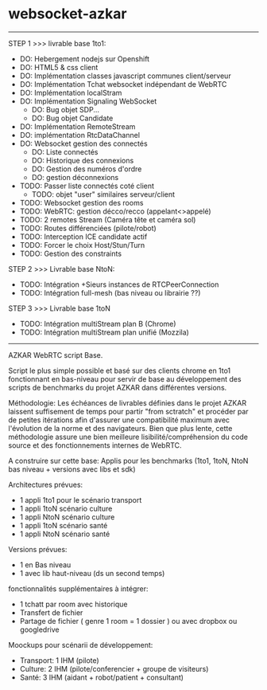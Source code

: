 # websocket-azkar

-------------------------------------------------

STEP 1 >>> livrable base 1to1:
- DO: Hebergement nodejs sur Openshift
- DO: HTML5 & css client
- DO: Implémentation classes javascript communes client/serveur
- DO: Implémentation Tchat websocket indépendant de WebRTC
- DO: Implémentation localStram
- DO: Implémentation Signaling WebSocket 
	- DO: Bug objet SDP...
	- DO: Bug objet Candidate
- DO: Implémentation RemoteStream
- DO: implémentation RtcDataChannel 
- DO: Websocket gestion des connectés
	- DO: Liste connectés
	- DO: Historique des connexions
	- DO: Gestion des numéros d'ordre
	- DO: gestion déconnexions
- TODO: Passer liste connectés coté client
	- TODO: objet "user" similaires serveur/client
- TODO: Websocket gestion des rooms
- TODO: WebRTC: gestion décco/recco (appelant<>appelé)
- TODO: 2 remotes Stream (Caméra tête et caméra sol)
- TODO: Routes différenciées (pilote/robot)
- TODO: Interception ICE candidate actif
- TODO: Forcer le choix Host/Stun/Turn
- TODO: Gestion des constraints

STEP 2 >>> Livrable base NtoN:
- TODO: Intégration +Sieurs instances de RTCPeerConnection
- TODO: Intégration full-mesh (bas niveau ou librairie ??)

STEP 3 >>> Livrable base 1toN
- TODO: Intégration multiStream plan B (Chrome) 
- TODO: Intégration multiStream plan unifié (Mozzila) 

------------------------------------------------------------

AZKAR WebRTC script Base.

Script le plus simple possible et basé sur des clients chrome en 1to1 fonctionnant en bas-niveau pour servir de base au développement des scripts de benchmarks du projet AZKAR dans différentes versions.

Méthodologie: Les échéances de livrables définies dans le projet AZKAR laissent suffisement de temps pour partir "from sctratch" et procéder par de petites itérations afin d'assurer une compatibilité maximum avec l'évolution de la norme et des navigateurs. Bien que plus lente, cette méthodologie assure une bien meilleure lisibilité/compréhension du code source et des fonctionnements internes de WebRTC.

A construire sur cette base: Applis pour les benchmarks (1to1, 1toN, NtoN bas niveau + versions avec libs et sdk)

Architectures prévues:
- 1 appli 1to1 pour le scénario transport 
- 1 appli 1toN scénario culture
- 1 appli NtoN scénario culture
- 1 appli 1toN scénario santé
- 1 appli NtoN scénario santé

Versions prévues:
- 1 en Bas niveau
- 1 avec lib haut-niveau (ds un second temps)

fonctionnalités supplémentaires à intégrer:
- 1 tchatt par room avec historique
- Transfert de fichier 
- Partage de fichier ( genre 1 room = 1 dossier ) ou avec dropbox ou googledrive

Moockups pour scénarii de développement:
- Transport: 1 IHM (pilote)
- Culture: 2 IHM (pilote/conferencier + groupe de visiteurs)
- Santé: 3 IHM (aidant + robot/patient + consultant)